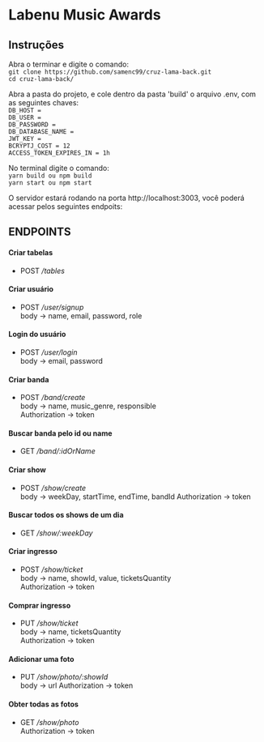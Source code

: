 # Labenu Music Awards

## Instruções

Abra o terminar e digite o comando: <br>
`git clone https://github.com/samenc99/cruz-lama-back.git` <br>
`cd cruz-lama-back/` <br>

Abra a pasta do projeto, e cole dentro da pasta 'build' o arquivo .env, com as seguintes
chaves: <br>
`DB_HOST =` <br>
`DB_USER =` <br>
`DB_PASSWORD =` <br>
`DB_DATABASE_NAME =` <br>
`JWT_KEY =` <br>
`BCRYPTJ_COST = 12` <br>
`ACCESS_TOKEN_EXPIRES_IN = 1h` <br>

No terminal digite o comando:<br>
`yarn build ou npm build` <br>
`yarn start ou npm start`<br>

O servidor estará rodando na porta http://localhost:3003, você poderá acessar pelos seguintes endpoits:

## ENDPOINTS

#### Criar tabelas
* POST */tables*

#### Criar usuário
*  POST */user/signup* <br>
body -> name, email, password, role

#### Login do usuário
* POST */user/login* <br>
  body -> email, password

#### Criar banda
* POST */band/create* <br>
  body -> name, music_genre, responsible <br>
  Authorization -> token

#### Buscar banda pelo id ou name
* GET */band/:idOrName*

#### Criar show
* POST */show/create* <br>
  body -> weekDay, startTime, endTime, bandId
  Authorization -> token

#### Buscar todos os shows de um dia
* GET */show/:weekDay*

#### Criar ingresso
* POST */show/ticket* <br>
	body -> name, showId, value, ticketsQuantity <br>
  Authorization -> token

#### Comprar ingresso
* PUT */show/ticket* <br>
	body -> name, ticketsQuantity <br>
  Authorization -> token

#### Adicionar uma foto
* PUT */show/photo/:showId* <br>
	body -> url
  Authorization -> token

#### Obter todas as fotos
* GET */show/photo* <br>
  Authorization -> token